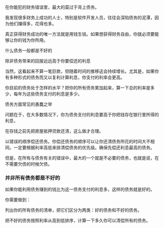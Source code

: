 在你能犯的财务错误里，最大的莫过于背上债务。

我发现很多财务上成功的人士，特别是软件开发人员，往往会深陷债务的泥潭，因为他们赚得多，花得也多。

真正获得财务成功的唯一方法就是用钱生钱。如果想获得财务自由，你就必须要能够让你的钱为你所用。

什么债务一般都是不好的

除非债务带来的回报远远高于你要偿还的利息

当然，这看起来不算一笔巨款，但随着时间的推移这会持续增长。尤其是，如果你有多种形式的债务而又以复利计算利息，你支付的利率会更高。

你目前的债务处于怎样的水平？把你的所有债务累加起来，算一下总的利率是多少，每年为这些债务支付的利息是多少。

债务方面常见的愚蠢之举

问题在于，在大多数情况下，你为债务支付的利息要高于你把钱存在银行里所得的利息，

在存钱之前先把房屋抵押贷款还清，这么做才合理。

以错误的顺序偿还债务。你偿还债务的顺序可以让你还清债务所花的时间大不相同。一定要根据利率高低来排清偿债务的优先级。确保先偿还利息最高的债务。

但是，在所有与债务有关的错误中，最大的一个就是不必要的债务，也就是说，在不需要欠债的时候欠债。

### 并非所有债务都是不好的

如果你能利用债务赚到的钱比为这一债务支付的利息多，这样的债务就是好的。

你需要做到：

列出你的所有债务的清单，把它们区分为两类：好的债务和不好的债务。

把不好的债务按照利率从高到低排序，计算一下多久你可以清偿所有的债务。




